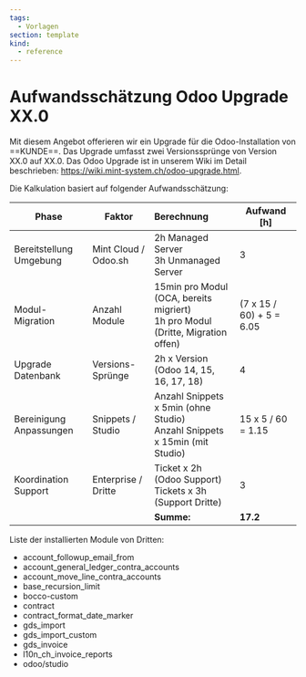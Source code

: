 ```yaml
---
tags:
  - Vorlagen
section: template
kind:
  - reference
---
```


# Aufwandsschätzung Odoo Upgrade XX.0

Mit diesem Angebot offerieren wir ein Upgrade für die Odoo-Installation von ==KUNDE==. Das Upgrade umfasst zwei Versionssprünge von Version XX.0 auf XX.0. Das Odoo Upgrade ist in unserem Wiki im Detail beschrieben: <https://wiki.mint-system.ch/odoo-upgrade.html>.

Die Kalkulation basiert auf folgender Aufwandsschätzung:

| Phase                   | Faktor               | Berechnung                                                                        | Aufwand \[h\]            |
| ----------------------- | -------------------- | :-------------------------------------------------------------------------------- | ------------------------ |
| Bereitstellung Umgebung | Mint Cloud / Odoo.sh | 2h Managed Server<br>3h Unmanaged Server                                          | 3                        |
| Modul-Migration         | Anzahl Module        | 15min pro Modul (OCA, bereits migriert)<br>1h pro Modul (Dritte, Migration offen) | (7 x 15 / 60) + 5 = 6.05 |
| Upgrade Datenbank       | Versions-Sprünge     | 2h x Version (Odoo 14, 15, 16, 17, 18)                                            | 4                        |
| Bereinigung Anpassungen | Snippets / Studio    | Anzahl Snippets x 5min (ohne Studio)<br>Anzahl Snippets x 15min (mit Studio)      | 15 x 5 / 60 = 1.15       |
| Koordination Support    | Enterprise / Dritte  | Ticket x 2h (Odoo Support)<br>Tickets x 3h (Support Dritte)                       | 3                        |
|                         |                      | **Summe:**                                                                        | **17.2**                 |

Liste der installierten Module von Dritten:

- account_followup_email_from
- account_general_ledger_contra_accounts
- account_move_line_contra_accounts
- base_recursion_limit
- bocco-custom
- contract
- contract_format_date_marker
- gds_import
- gds_import_custom
- gds_invoice
- l10n_ch_invoice_reports
- odoo/studio
